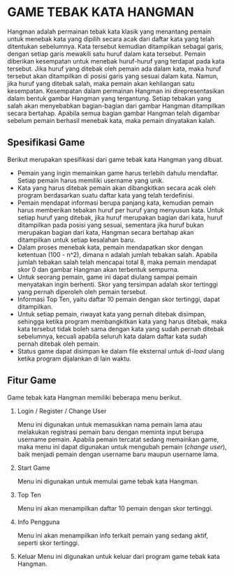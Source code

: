# GAME TEBAK KATA HANGMAN
Hangman adalah permainan tebak kata klasik yang menantang pemain untuk menebak kata yang dipilih secara acak dari daftar kata yang telah ditentukan sebelumnya. Kata tersebut kemudian ditampilkan sebagai garis, dengan setiap garis mewakili satu huruf dalam kata tersebut. Pemain diberikan kesempatan untuk menebak huruf-huruf yang terdapat pada kata tersebut. Jika huruf yang ditebak oleh pemain ada dalam kata, maka huruf tersebut akan ditampilkan di posisi garis yang sesuai dalam kata. Namun, jika huruf yang ditebak salah, maka pemain akan kehilangan satu kesempatan. Kesempatan dalam permainan Hangman ini direpresentasikan dalam bentuk gambar Hangman yang tergantung. Setiap tebakan yang salah akan menyebabkan bagian-bagian dari gambar Hangman ditampilkan secara bertahap. Apabila semua bagian gambar Hangman telah digambar sebelum pemain berhasil menebak kata, maka pemain dinyatakan kalah.

## Spesifikasi Game
Berikut merupakan spesifikasi dari game tebak kata Hangman yang dibuat.
- Pemain yang ingin memainkan game harus terlebih dahulu mendaftar. Setiap pemain harus memiliki username yang unik.
- Kata yang harus ditebak pemain akan dibangkitkan secara acak oleh program berdasarkan suatu daftar kata yang telah terdefinisi.
- Pemain mendapat informasi berupa panjang kata, kemudian pemain harus memberikan tebakan huruf per huruf yang menyusun kata. Untuk setiap huruf yang ditebak, jika huruf merupakan bagian dari kata, huruf ditampilkan pada posisi yang sesuai, sementara jika huruf bukan merupakan bagian dari kata, Hangman secara bertahap akan ditampilkan untuk setiap kesalahan baru.
- Dalam proses menebak kata, pemain mendapatkan skor dengan ketentuan (100 - n^2), dimana n adalah jumlah tebakan salah. Apabila jumlah tebakan salah telah mencapai total 8, maka pemain mendapat skor 0 dan gambar Hangman akan terbentuk sempurna.
- Untuk seorang pemain, game ini dapat diulang sampai pemain menyatakan ingin berhenti. Skor yang tersimpan adalah skor tertinggi yang pernah diperoleh oleh pemain tersebut.
- Informasi Top Ten, yaitu daftar 10 pemain dengan skor tertinggi, dapat ditampilkan.
- Untuk setiap pemain, riwayat kata yang pernah ditebak disimpan, sehingga ketika program membangkitkan kata yang harus ditebak, maka kata tersebut tidak boleh sama dengan kata yang sudah pernah ditebak sebelumnya, kecuali apabila seluruh kata dalam daftar kata sudah pernah ditebak oleh pemain.
- Status game dapat disimpan ke dalam file eksternal untuk di-_load_ ulang ketika program dijalankan di lain waktu.

## Fitur Game
Game tebak kata Hangman memiliki beberapa menu berikut.
1. Login / Register / Change User

   Menu ini digunakan untuk memasukkan nama pemain lama atau melakukan registrasi pemain baru dengan meminta input berupa username pemain. Apabila pemain tercatat sedang memainkan game, maka menu ini dapat digunakan untuk mengubah pemain (_change user_), baik menjadi pemain dengan username baru maupun username lama.
2. Start Game

   Menu ini digunakan untuk memulai game tebak kata Hangman.
3. Top Ten

   Menu ini akan menampilkan daftar 10 pemain dengan skor tertinggi.
4. Info Pengguna

   Menu ini akan menampilkan info terkait pemain yang sedang aktif, seperti skor tertinggi.
5. Keluar
   Menu ini digunakan untuk keluar dari program game tebak kata Hangman.
